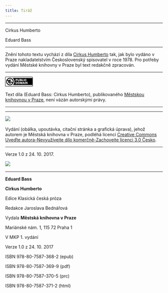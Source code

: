 ```yaml
---
title: Tiráž
---
```


***

Cirkus Humberto

Eduard Bass


***

Znění tohoto textu vychází z díla [Cirkus Humberto](https://search.mlp.cz/cz/titul/cirkus-humberto/174425/) tak, jak bylo vydáno v Praze nakladatelstvím Československý spisovatel v roce 1978. Pro potřeby vydání Městské knihovny v Praze byl text redakčně zpracován.

  

  

* * *

[![](./resources/image001.jpg)](http://creativecommons.org/publicdomain/mark/1)

Text díla (Eduard Bass: Cirkus Humberto), publikovaného [Městskou knihovnou v Praze](http://www.mlp.cz/), není vázán autorskými právy.

  

* * *

  

  

* * *

![](../Images/image002.jpg)

Vydání (obálka, upoutávka, citační stránka a grafická úprava), jehož autorem je Městská knihovna v Praze, podléhá licenci [Creative Commons Uveďte autora-Nevyužívejte dílo komerčně-Zachovejte licenci 3.0 Česko](http://creativecommons.org/licenses/by-nc-sa/3.0/cz/).

  

* * *

  

  

Verze 1.0 z 24. 10. 2017.

![](../Images/image003.png)


***

**Eduard Bass**

**Cirkus Humberto**

  

Edice Klasická česká próza

  

Redakce Jaroslava Bednářová

  

Vydala **Městská knihovna v Praze**

  

Mariánské nám. 1, 115 72 Praha 1

  

V MKP 1. vydání

  

Verze 1.0 z 24. 10. 2017

  

ISBN 978-80-7587-368-2 (epub)

  

ISBN 978-80-7587-369-9 (pdf)

  

ISBN 978-80-7587-370-5 (prc)

  

ISBN 978-80-7587-371-2 (html)
